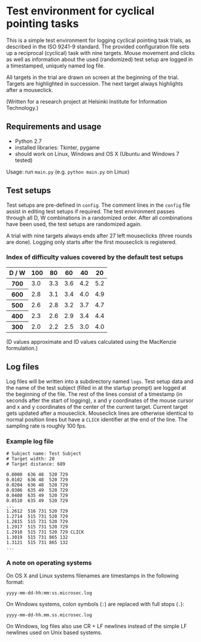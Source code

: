 # Test environment for cyclical pointing tasks

This is a simple test environment for logging cyclical pointing task trials, as described in the ISO 9241-9 standard. The provided configuration file sets up a reciprocal (cyclical) task with nine targets. Mouse movement and clicks as well as information about the used (randomized) test setup are logged in a timestamped, uniquely named log file.

All targets in the trial are drawn on screen at the beginning of the trial. Targets are highlighted in succession. The next target always highlights after a mouseclick.

(Written for a research project at Helsinki Institute for Information Technology.)

## Requirements and usage
- Python 2.7
- installed libraries: Tkinter, pygame
- should work on Linux, Windows and OS X (Ubuntu and Windows 7 tested)

Usage: run `main.py` (e.g. `python main.py` on Linux)

## Test setups

Test setups are pre-defined in `config`. The comment lines in the `config` file assist in editing test setups if required. The test environment passes through all D, W combinations in a randomized order. After all combinations have been used, the test setups are randomized again.

A trial with nine targets always ends after 27 left mouseclicks (three rounds are done). Logging only starts after the first mouseclick is registered.

### Index of difficulty values covered by the default test setups

<table>
    <thead>
        <tr>
            <th>D / W</th>
            <th>100</th>
            <th>80</th>
            <th>60</th>
            <th>40</th>
            <th>20</th>
        </tr>
    </thead>
    <tbody>
        <tr>
            <th>700</th>
            <td>3.0</td>
            <td>3.3</td>
            <td>3.6</td>
            <td>4.2</td>
            <td>5.2</td>
        </tr>
        <tr>
            <th>600</th>
            <td>2.8</td>
            <td>3.1</td>
            <td>3.4</td>
            <td>4.0</td>
            <td>4.9</td>
        </tr>
        <tr>
            <th>500</th>
            <td>2.6</td>
            <td>2.8</td>
            <td>3.2</td>
            <td>3.7</td>
            <td>4.7</td>
        </tr>
        <tr>
            <th>400</th>
            <td>2.3</td>
            <td>2.6</td>
            <td>2.9</td>
            <td>3.4</td>
            <td>4.4</td>
        </tr>
        <tr>
            <th>300</th>
            <td>2.0</td>
            <td>2.2</td>
            <td>2.5</td>
            <td>3.0</td>
            <td>4.0</td>
        </tr>
    </tbody>
</table>

(D values approximate and ID values calculated using the MacKenzie formulation.)

## Log files

Log files will be written into a subdirectory named `logs`. Test setup data and the name of the test subject (filled in at the startup prompt) are logged at the beginning of the file. The rest of the lines consist of a timestamp (in seconds after the start of logging), x and y coordinates of the mouse cursor and x and y coordinates of the center of the current target. Current target gets updated after a mouseclick. Mouseclick lines are otherwise identical to normal position lines but have a `CLICK` identifier at the end of the line. The sampling rate is roughly 100 fps.

### Example log file

    # Subject name: Test Subject
    # Target width: 20
    # Target distance: 689

    0.0000	636	48	520	729
    0.0102	636	48	520	729
    0.0204	636	48	520	729
    0.0306	635	49	520	729
    0.0408	635	49	520	729
    0.0510	635	49	520	729
    ...
    1.2612	516	731	520	729
    1.2714	515	731	520	729
    1.2815	515	731	520	729
    1.2917	515	731	520	729
    1.2918	515	731	520	729	CLICK
    1.3019	515	731	865	132
    1.3121	515	731	865	132
    ...

### A note on operating systems

On OS X and Linux systems filenames are timestamps in the following format:

`yyyy-mm-dd-hh:mm:ss.microsec.log`

On Windows systems, colon symbols (`:`) are replaced with full stops (`.`):

`yyyy-mm-dd-hh.mm.ss.microsec.log`

On Windows, log files also use CR + LF newlines instead of the simple LF newlines used on Unix based systems.
